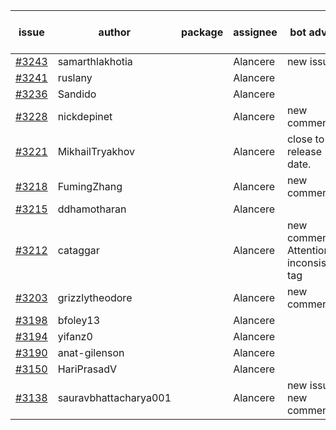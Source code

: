 | issue | author | package | assignee | bot advice | created date of issue | target release date | date from target |
| ------ | ------ | ------ | ------ | ------ | ------ | ------ | :-----: |
| [#3243](https://github.com/Azure/sdk-release-request/issues/3243) | samarthlakhotia |  | Alancere | new issue. | 10-06 | 10-19 |  |
| [#3241](https://github.com/Azure/sdk-release-request/issues/3241) | ruslany |  | Alancere |  | 10-04 | 10-12 |  |
| [#3236](https://github.com/Azure/sdk-release-request/issues/3236) | Sandido |  | Alancere |  | 09-30 | 10-17 |  |
| [#3228](https://github.com/Azure/sdk-release-request/issues/3228) | nickdepinet |  | Alancere | new comment. | 09-28 | 10-12 |  |
| [#3221](https://github.com/Azure/sdk-release-request/issues/3221) | MikhailTryakhov |  | Alancere | close to release date.  | 09-28 | 10-05 | -2 |
| [#3218](https://github.com/Azure/sdk-release-request/issues/3218) | FumingZhang |  | Alancere | new comment. | 09-28 | 09-30 |  |
| [#3215](https://github.com/Azure/sdk-release-request/issues/3215) | ddhamotharan |  | Alancere |  | 09-27 | 10-11 |  |
| [#3212](https://github.com/Azure/sdk-release-request/issues/3212) | cataggar |  | Alancere | new comment. Attention to inconsistent tag | 09-26 | 10-31 |  |
| [#3203](https://github.com/Azure/sdk-release-request/issues/3203) | grizzlytheodore |  | Alancere | new comment. | 09-20 | 09-22 |  |
| [#3198](https://github.com/Azure/sdk-release-request/issues/3198) | bfoley13 |  | Alancere |  | 09-19 | 10-03 |  |
| [#3194](https://github.com/Azure/sdk-release-request/issues/3194) | yifanz0 |  | Alancere |  | 09-19 | 10-12 |  |
| [#3190](https://github.com/Azure/sdk-release-request/issues/3190) | anat-gilenson |  | Alancere |  | 09-18 | 10-03 |  |
| [#3150](https://github.com/Azure/sdk-release-request/issues/3150) | HariPrasadV |  | Alancere |  | 09-07 | 10-11 |  |
| [#3138](https://github.com/Azure/sdk-release-request/issues/3138) | sauravbhattacharya001 |  | Alancere | new issue. new comment. | 09-02 | 10-17 |  |

